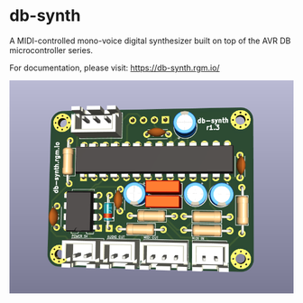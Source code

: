 # db-synth

A MIDI-controlled mono-voice digital synthesizer built on top of the AVR DB microcontroller series.

For documentation, please visit: https://db-synth.rgm.io/

![PCB 3D Rendering - Front](website/images/pcb-3d-front.png)
